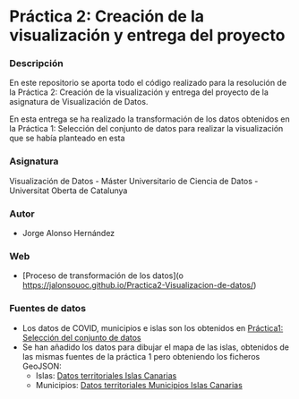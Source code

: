 # Práctica 2: Creación de la visualización y entrega del proyecto

### Descripción

En este repositorio se aporta todo el código realizado para la resolución de la Práctica 2: Creación de la visualización y entrega del proyecto de la asignatura de Visualización de Datos.

En esta entrega se ha realizado la transformación de los datos obtenidos en la Práctica 1: Selección del conjunto de datos para realizar la visualización que se había planteado en esta

### Asignatura

Visualización de Datos - Máster Universitario de Ciencia de Datos - Universitat Oberta de Catalunya

### Autor

* Jorge Alonso Hernández

### Web 

* [Proceso de transformación de los datos](o  https://jalonsouoc.github.io/Practica2-Visualizacion-de-datos/)

### Fuentes de datos

* Los datos de COVID, municipios e islas son los obtenidos en [Práctica1:  Selección del conjunto de datos](https://github.com/jalonsouoc/Practica1-Visualizacion-de-datos)
* Se han añadido los datos para dibujar el mapa de las islas, obtenidos de las mismas fuentes de la práctica 1 pero obteniendo los ficheros GeoJSON:
  * Islas: [Datos territoriales Islas Canarias](https://datos.canarias.es/catalogos/estadisticas/dataset/islas-de-canarias-delimitaciones-territoriales-para-fines-estadisticos)
  * Municipios: [Datos territoriales Municipios Islas Canarias](https://datos.canarias.es/catalogos/estadisticas/dataset/municipios-canarias-2007-delimitaciones-territoriales-fines-estadisticos)

